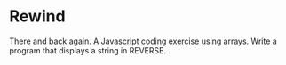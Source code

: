 # Rewind
There and back again. A Javascript coding exercise using arrays. Write a program that displays a string in REVERSE.
